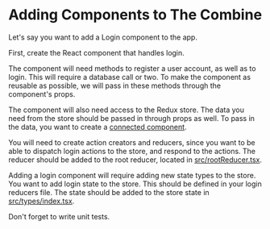 # Adding Components to The Combine

Let's say you want to add a Login component to the app.

First, create the React component that handles login.

The component will need methods to register a user account, as well as to login. This will require a database call or
two. To make the component as reusable as possible, we will pass in these methods through the component's props.

The component will also need access to the Redux store. The data you need from the store should be passed in through
props as well. To pass in the data, you want to create a
[connected component](https://redux.js.org/basics/usage-with-react).

You will need to create action creators and reducers, since you want to be able to dispatch login actions to the store,
and respond to the actions. The reducer should be added to the root reducer, located in
[src/rootReducer.tsx](../../src/rootReducer.tsx).

Adding a login component will require adding new state types to the store. You want to add login state to the store.
This should be defined in your login reducers file. The state should be added to the store state in
[src/types/index.tsx](../../src/types/index.tsx).

Don't forget to write unit tests.

